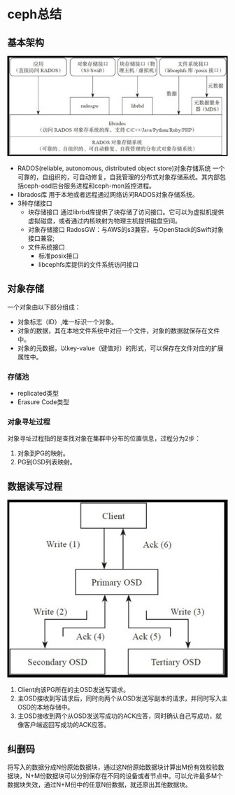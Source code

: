 # ceph总结

## 基本架构

![1_2](res/1_2.png)

- RADOS(reliable, autonomous, distributed object store)对象存储系统
    一个可靠的，自组织的，可自动修复，自我管理的分布式对象存储系统。其内部包括ceph-osd后台服务进程和ceph-mon监控进程。
- librados库
    用于本地或者远程通过网络访问RADOS对象存储系统。
- 3种存储接口
    - 块存储接口
        通过librbd库提供了块存储了访问接口。它可以为虚拟机提供虚拟磁盘，或者通过内核映射为物理主机提供磁盘空间。
    - 对象存储接口
        RadosGW：与AWS的s3兼容，与OpenStack的Swift对象接口兼容;
    - 文件系统接口
        - 标准posix接口
        - libcephfs库提供的文件系统访问接口

## 对象存储

一个对象由以下部分组成：

- 对象标志（ID）,唯一标识一个对象。
- 对象的数据，其在本地文件系统中对应一个文件，对象的数据就保存在文件中。
- 对象的元数据，以key-value（键值对）的形式，可以保存在文件对应的扩展属性中。

### 存储池

- replicated类型
- Erasure Code类型

### 对象寻址过程

对象寻址过程指的是查找对象在集群中分布的位置信息，过程分为2步：

1. 对象到PG的映射。
2. PG到OSD列表映射。

## 数据读写过程

![1_8](res/1_8.png)

1. Client向该PG所在的主OSD发送写请求。
2. 主OSD接收到写请求后，同时向两个从OSD发送写副本的请求，并同时写入主OSD的本地存储中。
3. 主OSD接收到两个从OSD发送写成功的ACK应答，同时确认自己写成功，就像客户端返回写成功的ACK应答。

## 纠删码

将写入的数据分成N份原始数据块，通过这N份原始数据块计算出M份有效校验数据块，N+M份数据块可以分别保存在不同的设备或者节点中。可以允许最多M个数据块失效，通过N+M份中的任意N份数据，就还原出其他数据块。

